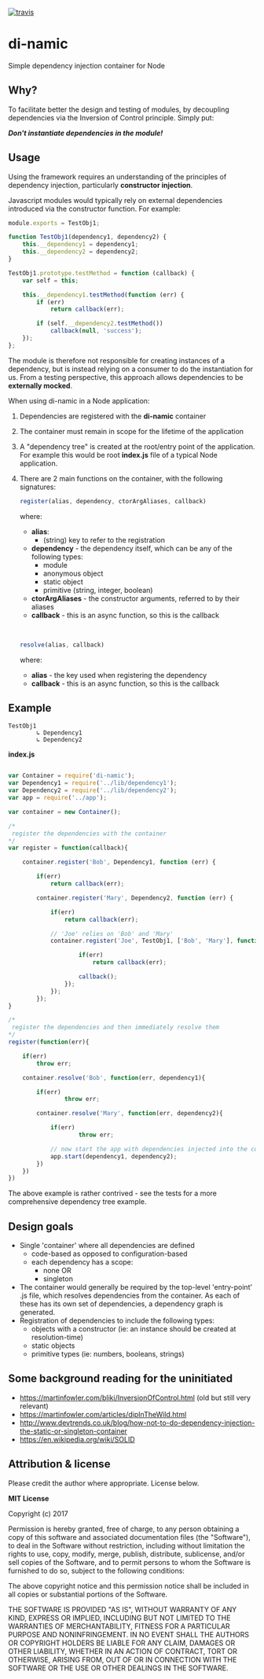 [![travis](https://travis-ci.org/leebow/di-namic.svg?branch=master)](https://travis-ci.org/leebow/di-namic)

# di-namic
Simple dependency injection container for Node

## Why?

To facilitate better the design and testing of modules, by decoupling dependencies via the Inversion of Control principle. Simply put:

***Don't instantiate dependencies in the module!***


## Usage

Using the framework requires an understanding of the principles of dependency injection, particularly __constructor injection__.

Javascript modules would typically rely on external dependencies introduced via the constructor function. For example:

```javascript
module.exports = TestObj1;

function TestObj1(dependency1, dependency2) {
    this.__dependency1 = dependency1;
    this.__dependency2 = dependency2;
}

TestObj1.prototype.testMethod = function (callback) {
    var self = this;

    this.__dependency1.testMethod(function (err) {
        if (err)
            return callback(err);

        if (self.__dependency2.testMethod())
            callback(null, 'success');
    });
};
```

The module is therefore not responsible for creating instances of a dependency, but is instead relying on a consumer to do the instantiation for us. From a testing perspective, this approach allows dependencies to be __externally mocked__.

When using di-namic in a Node application:

1. Dependencies are registered with the __di-namic__ container

2. The container must remain in scope for the lifetime of the application

3. A "dependency tree" is created at the root/entry point of the application. For example this would be root __index.js__ file of a typical Node application.

4. There are 2 main functions on the container, with the following signatures:
    ```javascript
    register(alias, dependency, ctorArgAliases, callback)
    ```

    where:

    - __alias__:
        - (string) key to refer to the registration
    - __dependency__ - the dependency itself, which can be any of the following types:
        - module
        - anonymous object
        - static object
        - primitive (string, integer, boolean)
    - __ctorArgAliases__ - the constructor arguments, referred to by their aliases
    - __callback__ - this is an async function, so this is the callback

    ​

    ```javascript
    resolve(alias, callback) 
    ```

    where:

    - __alias__ - the key used when registering the dependency
    - __callback__ - this is an async function, so this is the callback

## Example

    TestObj1
            ↳ Dependency1
            ↳ Dependency2

__index.js__

```javascript

var Container = require('di-namic');
var Dependency1 = require('../lib/dependency1');
var Dependency2 = require('../lib/dependency2');
var app = require('../app');

var container = new Container();

/*
 register the dependencies with the container
*/
var register = function(callback){

    container.register('Bob', Dependency1, function (err) {

        if(err)
            return callback(err);

        container.register('Mary', Dependency2, function (err) {

            if(err)
                return callback(err);

            // 'Joe' relies on 'Bob' and 'Mary'
            container.register('Joe', TestObj1, ['Bob', 'Mary'], function (err) {

                    if(err)
                        return callback(err);

                    callback();
                });
            });
        });
}

/*
 register the dependencies and then immediately resolve them
*/
register(function(err){

    if(err)
        throw err;

    container.resolve('Bob', function(err, dependency1){

        if(err)
                throw err;

        container.resolve('Mary', function(err, dependency2){

            if(err)
                    throw err;

            // now start the app with dependencies injected into the constructor
            app.start(dependency1, dependency2);
        })
    })
})
```

The above example is rather contrived - see the tests for a more comprehensive dependency tree example.

## Design goals

- Single 'container' where all dependencies are defined
  - code-based as opposed to configuration-based
  - each dependency has a scope:
    - none OR
    - singleton
- The container would generally be required by the top-level 'entry-point' .js file, which resolves dependencies from the container. As each of these has its own set of dependencies, a dependency graph is generated.
- Registration of dependencies to include the following types:
    - objects with a constructor (ie: an instance should be created at resolution-time)
    - static objects
    - primitive types (ie: numbers, booleans, strings)

## Some background reading for the uninitiated

- https://martinfowler.com/bliki/InversionOfControl.html (old but still very relevant)
- https://martinfowler.com/articles/dipInTheWild.html
- http://www.devtrends.co.uk/blog/how-not-to-do-dependency-injection-the-static-or-singleton-container
- https://en.wikipedia.org/wiki/SOLID

## Attribution & license

Please credit the author where appropriate. License below.

**MIT License**

Copyright (c) 2017

Permission is hereby granted, free of charge, to any person obtaining a copy
of this software and associated documentation files (the "Software"), to deal
in the Software without restriction, including without limitation the rights
to use, copy, modify, merge, publish, distribute, sublicense, and/or sell
copies of the Software, and to permit persons to whom the Software is
furnished to do so, subject to the following conditions:

The above copyright notice and this permission notice shall be included in all
copies or substantial portions of the Software.

THE SOFTWARE IS PROVIDED "AS IS", WITHOUT WARRANTY OF ANY KIND, EXPRESS OR
IMPLIED, INCLUDING BUT NOT LIMITED TO THE WARRANTIES OF MERCHANTABILITY,
FITNESS FOR A PARTICULAR PURPOSE AND NONINFRINGEMENT. IN NO EVENT SHALL THE
AUTHORS OR COPYRIGHT HOLDERS BE LIABLE FOR ANY CLAIM, DAMAGES OR OTHER
LIABILITY, WHETHER IN AN ACTION OF CONTRACT, TORT OR OTHERWISE, ARISING FROM,
OUT OF OR IN CONNECTION WITH THE SOFTWARE OR THE USE OR OTHER DEALINGS IN THE
SOFTWARE.

